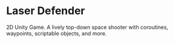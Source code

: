 # Laser Defender
2D Unity Game.
A lively top-down space shooter with  coroutines, waypoints, scriptable objects, and more.
